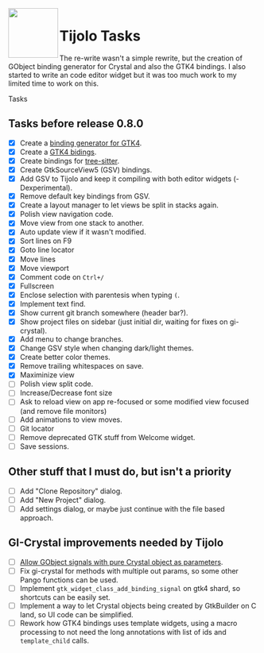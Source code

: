 <img align="left" src="./icons/tijolo.svg" width="100" height="100" />

# Tijolo Tasks

The re-write wasn't a simple rewrite, but the creation of GObject binding generator for Crystal and also the GTK4 bindings.
I also started to write an code editor widget but it was too much work to my limited time to work on this.

Tasks

## Tasks before release 0.8.0

- [x] Create a [binding generator for GTK4](https://github.com/hugopl/gi-crystal).
- [x] Create a [GTK4 bidings](https://github.com/hugopl/gtk4.cr).
- [x] Create bindings for [tree-sitter](https://tree-sitter.github.io/).
- [x] Create GtkSourceView5 (GSV) bindings.
- [x] Add GSV to Tijolo and keep it compiling with both editor widgets (-Dexperimental).
- [x] Remove default key bindings from GSV.
- [x] Create a layout manager to let views be split in stacks again.
- [x] Polish view navigation code.
- [x] Move view from one stack to another.
- [x] Auto update view if it wasn't modified.
- [x] Sort lines on F9
- [x] Goto line locator
- [x] Move lines
- [x] Move viewport
- [x] Comment code on `Ctrl+/`
- [x] Fullscreen
- [x] Enclose selection with parentesis when typing `(`.
- [x] Implement text find.
- [x] Show current git branch somewhere (header bar?).
- [x] Show project files on sidebar (just initial dir, waiting for fixes on gi-crystal).
- [x] Add menu to change branches.
- [x] Change GSV style when changing dark/light themes.
- [x] Create better color themes.
- [x] Remove trailing whitespaces on save.
- [x] Maximinize view
- [ ] Polish view split code.
- [ ] Increase/Decrease font size
- [ ] Ask to reload view on app re-focused or some modified view focused (and remove file monitors)
- [ ] Add animations to view moves.
- [ ] Git locator
- [ ] Remove deprecated GTK stuff from Welcome widget.
- [ ] Save sessions.

## Other stuff that I must do, but isn't a priority

- [ ] Add "Clone Repository" dialog.
- [ ] Add "New Project" dialog.
- [ ] Add settings dialog, or maybe just continue with the file based approach.

## GI-Crystal improvements needed by Tijolo

- [ ] [Allow GObject signals with pure Crystal object as parameters](https://github.com/hugopl/gi-crystal/pull/75).
- [ ] Fix gi-crystal for methods with multiple out params, so some other Pango functions can be used.
- [ ] Implement `gtk_widget_class_add_binding_signal` on gtk4 shard, so shortcuts can be easily set.
- [ ] Implement a way to let Crystal objects being created by GtkBuilder on C land, so UI code can be simplified.
- [ ] Rework how GTK4 bindings uses template widgets, using a macro processing to not need the long annotations with list
      of ids and `template_child` calls.
